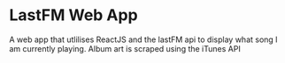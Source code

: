 # LastFM Web App
A web app that utlilises ReactJS and the lastFM api to display what song I am currently playing. Album art is scraped using the iTunes API
